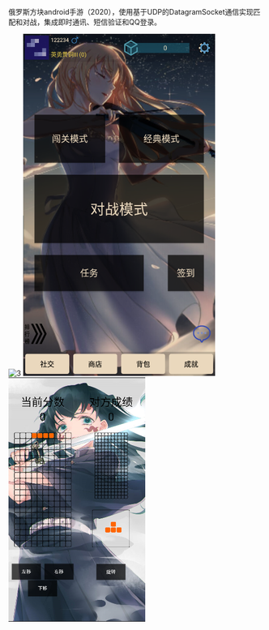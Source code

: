 俄罗斯方块android手游（2020），使用基于UDP的DatagramSocket通信实现匹配和对战，集成即时通讯、短信验证和QQ登录。

![3](https://github.com/fengxin930926134/npblock/blob/master/result/3.png)
![1](https://github.com/fengxin930926134/npblock/blob/master/result/1.png)
![2](https://github.com/fengxin930926134/npblock/blob/master/result/2.png)